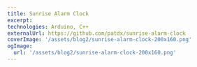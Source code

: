 ```yaml
---
title: Sunrise Alarm Clock
excerpt:
technologies: Arduino, C++
externalUrl: https://github.com/patdx/sunrise-alarm-clock
coverImage: '/assets/blog2/sunrise-alarm-clock-200x160.png'
ogImage:
  url: '/assets/blog2/sunrise-alarm-clock-200x160.png'
---
```

